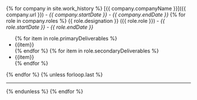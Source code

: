 {% for company in site.work_history %}
[{{ company.companyName }}]({{ company.url }}) - *{{ company.startDate }} - {{ company.endDate }}*
{% for role in company.roles %}
{{ role.designation }} ({{ role.role }}) - *{{ role.startDate }} - {{ role.endDate }}*
<ul>
{% for item in role.primaryDeliverables %}
<li> {{item}}</li>
{% endfor %}
{% for item in role.secondaryDeliverables %}
<li> {{item}}</li>
{% endfor %}
</ul>
{% endfor %}
{% unless forloop.last %}<hr/>{% endunless %}
{% endfor %}

